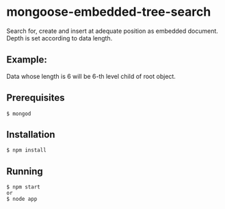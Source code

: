 mongoose-embedded-tree-search
=============================

Search for, create and insert at adequate position as embedded document. Depth is set according to data length.

## Example:
Data whose length is 6 will be 6-th level child of root object.

## Prerequisites
    $ mongod

## Installation
    $ npm install
    
## Running
    $ npm start
    or
    $ node app
